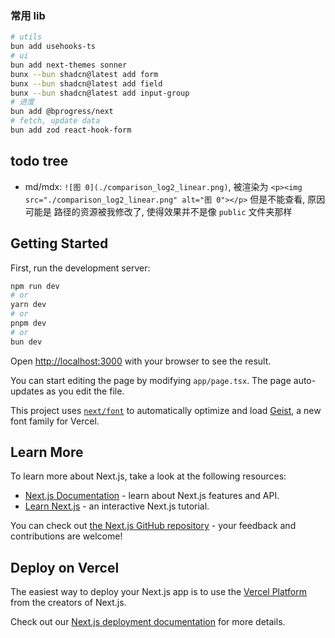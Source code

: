 ### 常用 lib

```sh
# utils
bun add usehooks-ts
# ui
bun add next-themes sonner 
bunx --bun shadcn@latest add form
bunx --bun shadcn@latest add field
bunx --bun shadcn@latest add input-group
# 进度
bun add @bprogress/next
# fetch, update data
bun add zod react-hook-form
```

## todo tree

- md/mdx: `![图 0](./comparison_log2_linear.png)`, 被渲染为
  `<p><img src="./comparison_log2_linear.png" alt="图 0"></p>` 但是不能查看,
  原因可能是 路径的资源被我修改了, 使得效果并不是像 `public` 文件夹那样

## Getting Started

First, run the development server:

```bash
npm run dev
# or
yarn dev
# or
pnpm dev
# or
bun dev
```

Open [http://localhost:3000](http://localhost:3000) with your browser to see the
result.

You can start editing the page by modifying `app/page.tsx`. The page
auto-updates as you edit the file.

This project uses
[`next/font`](https://nextjs.org/docs/app/building-your-application/optimizing/fonts)
to automatically optimize and load [Geist](https://vercel.com/font), a new font
family for Vercel.

## Learn More

To learn more about Next.js, take a look at the following resources:

- [Next.js Documentation](https://nextjs.org/docs) - learn about Next.js
  features and API.
- [Learn Next.js](https://nextjs.org/learn) - an interactive Next.js tutorial.

You can check out
[the Next.js GitHub repository](https://github.com/vercel/next.js) - your
feedback and contributions are welcome!

## Deploy on Vercel

The easiest way to deploy your Next.js app is to use the
[Vercel Platform](https://vercel.com/new?utm_medium=default-template&filter=next.js&utm_source=create-next-app&utm_campaign=create-next-app-readme)
from the creators of Next.js.

Check out our
[Next.js deployment documentation](https://nextjs.org/docs/app/building-your-application/deploying)
for more details.
